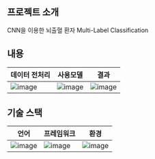 ﻿## 프로젝트 소개
 CNN을 이용한 뇌출혈 환자 Multi-Label Classification
## 내용
|데이터 전처리|사용모델|결과|
|-------------|--------|---|
|![image](https://user-images.githubusercontent.com/54930248/90605457-5678ec00-e239-11ea-86bd-56380040b454.png)|![image](https://user-images.githubusercontent.com/54930248/90606114-54635d00-e23a-11ea-941f-619d1aa3a09a.png)|![image](https://user-images.githubusercontent.com/54930248/90606178-693ff080-e23a-11ea-9aaf-8fa2f65d8977.png)|

## 기술 스택
|언어|프레임워크|환경|
|-------|-------|--------|
|![image](https://user-images.githubusercontent.com/54930248/90605744-ba031980-e239-11ea-8d1c-10e360f47d51.png)|![image](https://user-images.githubusercontent.com/54930248/90605780-c8513580-e239-11ea-8b62-cfa5ec684fd8.png)|![image](https://user-images.githubusercontent.com/54930248/90605682-a8217680-e239-11ea-9979-13aeec8463c3.png)|
